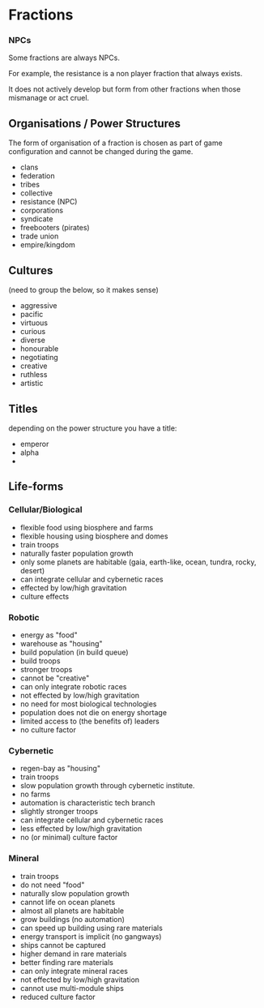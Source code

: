 # Fractions

### NPCs

Some fractions are always NPCs.

For example, the resistance is a non player fraction that always exists.

It does not actively develop but form from other fractions when those mismanage
or act cruel.

## Organisations / Power Structures

The form of organisation of a fraction is chosen as part of game configuration
and cannot be changed during the game.

* clans
* federation
* tribes
* collective
* resistance (NPC)
* corporations
* syndicate
* freebooters (pirates)
* trade union
* empire/kingdom

## Cultures

(need to group the below, so it makes sense)

* aggressive
* pacific
* virtuous
* curious
* diverse
* honourable
* negotiating
* creative
* ruthless
* artistic

## Titles

depending on the power structure you have a title:

* emperor
* alpha
*

## Life-forms

### Cellular/Biological

* flexible food using biosphere and farms
* flexible housing using biosphere and domes
* train troops
* naturally faster population growth
* only some planets are habitable (gaia, earth-like, ocean, tundra, rocky,
  desert)
* can integrate cellular and cybernetic races
* effected by low/high gravitation
* culture effects

### Robotic

* energy as "food"
* warehouse as "housing"
* build population  (in build queue)
* build troops
* stronger troops
* cannot be "creative"
* can only integrate robotic races
* not effected by low/high gravitation
* no need for most biological technologies
* population does not die on energy shortage
* limited access to (the benefits of) leaders
* no culture factor

### Cybernetic

* regen-bay as "housing"
* train troops
* slow population growth through cybernetic institute.
* no farms
* automation is characteristic tech branch
* slightly stronger troops
* can integrate cellular and cybernetic races
* less effected by low/high gravitation
* no (or minimal) culture factor

### Mineral

* train troops
* do not need "food"
* naturally slow population growth
* cannot life on ocean planets
* almost all planets are habitable
* grow buildings (no automation)
* can speed up building using rare materials
* energy transport is implicit (no gangways)
* ships cannot be captured
* higher demand in rare materials
* better finding rare materials
* can only integrate mineral races
* not effected by low/high gravitation
* cannot use multi-module ships
* reduced culture factor
